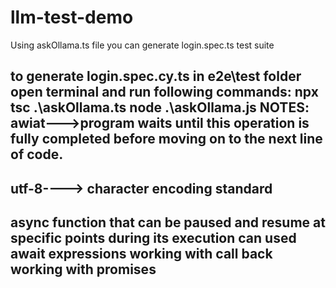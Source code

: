 # llm-test-demo

Using askOllama.ts file you can generate login.spec.ts test suite


to generate login.spec.cy.ts in e2e\test folder open terminal and run following commands:
npx tsc .\askOllama.ts
node .\askOllama.js
NOTES:
awiat--->program waits until this operation is fully completed before moving on to the next line of code. 
-----
utf-8----> character encoding standard
-----
async function
 that can be paused and resume at specific points during its execution
 can used await expressions
 working with call back
 working with promises
-----
